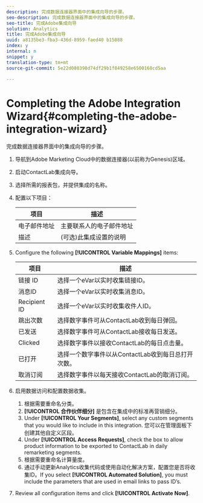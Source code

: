 ```yaml
---
description: 完成数据连接器界面中的集成向导的步骤。
seo-description: 完成数据连接器界面中的集成向导的步骤。
seo-title: 完成Adobe集成向导
solution: Analytics
title: 完成Adobe集成向导
uuid: a8135be3-fba3-436d-8959-faed40 b15088
index: y
internal: n
snippet: y
translation-type: tm+mt
source-git-commit: 5e22d080398d74df29b1f849258e6500168cd5aa

---
```



# Completing the Adobe Integration Wizard{#completing-the-adobe-integration-wizard}

完成数据连接器界面中的集成向导的步骤。

1. 导航到Adobe Marketing Cloud中的数据连接器(以前称为Genesis)区域。
1. 启动ContactLab集成向导。
1. 选择所需的报表包，并提供集成的名称。
1. 配置以下项目：

   | 项目 | 描述 |
   |---|---|
   | 电子邮件地址 | 主要联系人的电子邮件地址 |
   | 描述 | (可选)此集成设置的说明 |

1. Configure the following **[!UICONTROL Variable Mappings]** items:

   | 项目 | 描述 |
   |---|---|
   | 链接 ID | 选择一个eVar以实时收集链接ID。 |
   | 消息ID | 选择一个eVar以实时收集消息ID。 |
   | Recipient ID | 选择一个eVar以实时收集收件人ID。 |
   | 跳出次数 | 选择数字事件可从ContactLab收到每日弹回。 |
   | 已发送 | 选择数字事件可从ContactLab接收每日发送。 |
   | Clicked | 选择数字事件以接收ContactLab的每日点击量。 |
   | 已打开 | 选择一个数字事件以从ContactLab收到每日总打开次数。 |
   | 取消订阅 | 选择数字事件以每天接收ContactLab的取消订阅。 |

1. 启用数据访问和配置数据收集。
   1. 根据需要重命名分类。
   1. **[!UICONTROL 合作伙伴细分]** 是包含在集成中的标准再营销细分。
   1. Under **[!UICONTROL Your Segments]**, select any custom segments that you would like to include in this integration. 您可以在管理面板下创建其他自定义区段。
   1. Under **[!UICONTROL Access Requests]**, check the box to allow product information to be exported to ContactLab in daily remarketing segments.
   1. 根据需要重命名计算量度。
   1. 通过手动更新Analytics收集代码或使用自动化解决方案，配置您是否将收集ID。If you select **[!UICONTROL Automated Solution]**, you must include the parameters that are used in email links to pass ID’s.
1. Review all configuration items and click **[!UICONTROL Activate Now]**.
